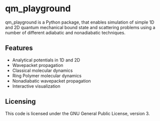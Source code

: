 qm_playground
============

qm_playground is a Python package, 
that enables simulation of simple 1D and 2D quantum mechanical 
bound state and scattering problems using a number of different 
adiabatic and nonadiabatic techniques.

Features
------------

* Analytical potentials in 1D and 2D
* Wavepacket propagation 
* Classical molecular dynamics
* Ring Polymer molecular dynamics
* Nonadiabatic wavepacket propagation
* Interactive visualization


Licensing
---------

This code is licensed under the GNU General Public License, version 3.
